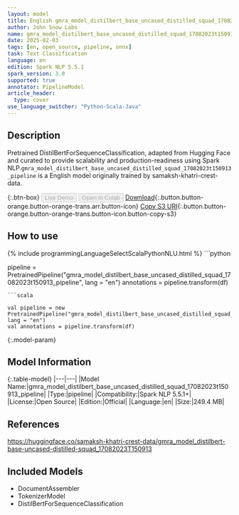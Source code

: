 ```yaml
---
layout: model
title: English gmra_model_distilbert_base_uncased_distilled_squad_17082023t150913_pipeline pipeline DistilBertForSequenceClassification from samaksh-khatri-crest-data
author: John Snow Labs
name: gmra_model_distilbert_base_uncased_distilled_squad_17082023t150913_pipeline
date: 2025-02-03
tags: [en, open_source, pipeline, onnx]
task: Text Classification
language: en
edition: Spark NLP 5.5.1
spark_version: 3.0
supported: true
annotator: PipelineModel
article_header:
  type: cover
use_language_switcher: "Python-Scala-Java"
---
```


## Description

Pretrained DistilBertForSequenceClassification, adapted from Hugging Face and curated to provide scalability and production-readiness using Spark NLP.`gmra_model_distilbert_base_uncased_distilled_squad_17082023t150913_pipeline` is a English model originally trained by samaksh-khatri-crest-data.

{:.btn-box}
<button class="button button-orange" disabled>Live Demo</button>
<button class="button button-orange" disabled>Open in Colab</button>
[Download](https://s3.amazonaws.com/auxdata.johnsnowlabs.com/public/models/gmra_model_distilbert_base_uncased_distilled_squad_17082023t150913_pipeline_en_5.5.1_3.0_1738546782104.zip){:.button.button-orange.button-orange-trans.arr.button-icon}
[Copy S3 URI](s3://auxdata.johnsnowlabs.com/public/models/gmra_model_distilbert_base_uncased_distilled_squad_17082023t150913_pipeline_en_5.5.1_3.0_1738546782104.zip){:.button.button-orange.button-orange-trans.button-icon.button-copy-s3}

## How to use



<div class="tabs-box" markdown="1">
{% include programmingLanguageSelectScalaPythonNLU.html %}
```python

pipeline = PretrainedPipeline("gmra_model_distilbert_base_uncased_distilled_squad_17082023t150913_pipeline", lang = "en")
annotations =  pipeline.transform(df)   

```
```scala

val pipeline = new PretrainedPipeline("gmra_model_distilbert_base_uncased_distilled_squad_17082023t150913_pipeline", lang = "en")
val annotations = pipeline.transform(df)

```
</div>

{:.model-param}
## Model Information

{:.table-model}
|---|---|
|Model Name:|gmra_model_distilbert_base_uncased_distilled_squad_17082023t150913_pipeline|
|Type:|pipeline|
|Compatibility:|Spark NLP 5.5.1+|
|License:|Open Source|
|Edition:|Official|
|Language:|en|
|Size:|249.4 MB|

## References

https://huggingface.co/samaksh-khatri-crest-data/gmra_model_distilbert-base-uncased-distilled-squad_17082023T150913

## Included Models

- DocumentAssembler
- TokenizerModel
- DistilBertForSequenceClassification